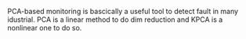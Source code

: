 PCA-based monitoring is bascically a useful tool to detect fault in many idustrial.
PCA is a linear method to do dim reduction and KPCA is a nonlinear one to do so.
